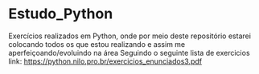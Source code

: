 # Estudo_Python
Exercícios realizados em Python, onde por meio deste repositório estarei colocando todos os que estou realizando e assim me aperfeiçoando/evoluindo na área
Seguindo o seguinte lista de exercicios 
link: https://python.nilo.pro.br/exercicios_enunciados3.pdf
